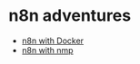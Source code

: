 # n8n adventures


- [n8n with Docker](https://github.com/mohsenet/n8n_adv/tree/main/adventures/docker)
- [n8n with nmp](https://github.com/mohsenet/n8n_adv/tree/main/adventures/npm)
